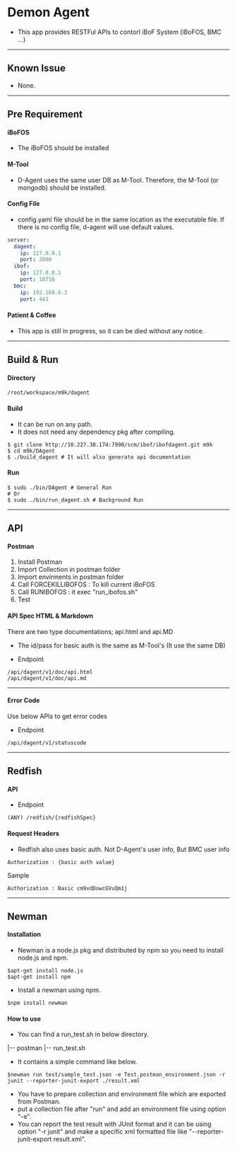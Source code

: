 # Demon Agent

*  This app provides RESTFul APIs to contorl iBoF System (iBoFOS, BMC ...)

***

## Known Issue
* None.

***

## Pre Requirement
#### iBoFOS
* The iBoFOS should be installed

#### M-Tool
* D-Agent uses the same user DB as M-Tool. Therefore, the M-Tool (or mongodb) should be installed. 

#### Config File
* config.yaml file should be in the same location as the executable file.
If there is no config file, d-agent will use default values.
```yaml
server:
  dagent:
    ip: 127.0.0.1
    port: 3000
  ibof:
    ip: 127.0.0.1
    port: 18716
  bmc:
    ip: 192.168.0.2
    port: 443
```

#### Patient & Coffee
* This app is still in progress, so it can be died without any notice.

***

## Build & Run
#### Directory
``` 
/root/workspace/m9k/dagent
```

#### Build
* It can be run on any path.
* It does not need any dependency pkg after compiling.
```shell script
$ git clone http://10.227.30.174:7990/scm/ibof/ibofdagent.git m9k
$ cd m9k/DAgent
$ ./build_dagent # It will also generate api documentation
```
#### Run
```shell script
$ sudo ./bin/DAgent # General Run
# Or
$ sudo ./bin/run_dagent.sh # Background Run 
```

***

## API
#### Postman
1. Install Postman
2. Import Collection in postman folder
3. Import envirments in postman folder
4. Call FORCEKILLIBOFOS
    : To kill current iBoFOS  
5. Call RUNIBOFOS 
    : it exec "run_ibofos.sh"
6. Test

#### API Spec HTML & Markdown
There are two type documentations; api.html and api.MD
* The id/pass for basic auth is the same as M-Tool's (It use the same DB)

* Endpoint  
```
/api/dagent/v1/doc/api.html
/api/dagent/v1/doc/api.md
```

***

#### Error Code
Use below APIs to get error codes

* Endpoint
```
/api/dagent/v1/statuscode
```

***

## Redfish
#### API
* Endpoint
```
(ANY) /redfish/{redfishSpec}
```
  

#### Request Headers
* Redfish also uses basic auth. Not D-Agent's user info, But BMC user info 
```
Authorization : {basic auth value}
```

Sample
```
Authorization : Basic cm9vdDowcGVuQm1j
```

***

## Newman

#### Installation

- Newman is a node.js pkg and distributed by npm so you need to install node.js and npm.

```
$apt-get install node.js
$apt-get install npm
```

- Install a newman using npm.

```
$npm install newman
```

#### How to use

- You can find a run_test.sh in below directory.

 |-- postman
        |-- run_test.sh

- It contains a simple command like below.

```
$newman run test/sample_test.json -e Test.postman_environment.json -r junit --reporter-junit-export ./result.xml
```

- You have to prepare collection and environment file which are exported from Postman.
- put a collection file after "run" and add an environment file using option "-e".
- You can report the test result with JUnit format and it can be using option "-r junit" and make a specific xml formatted file like "--reporter-junit-export result.xml".
